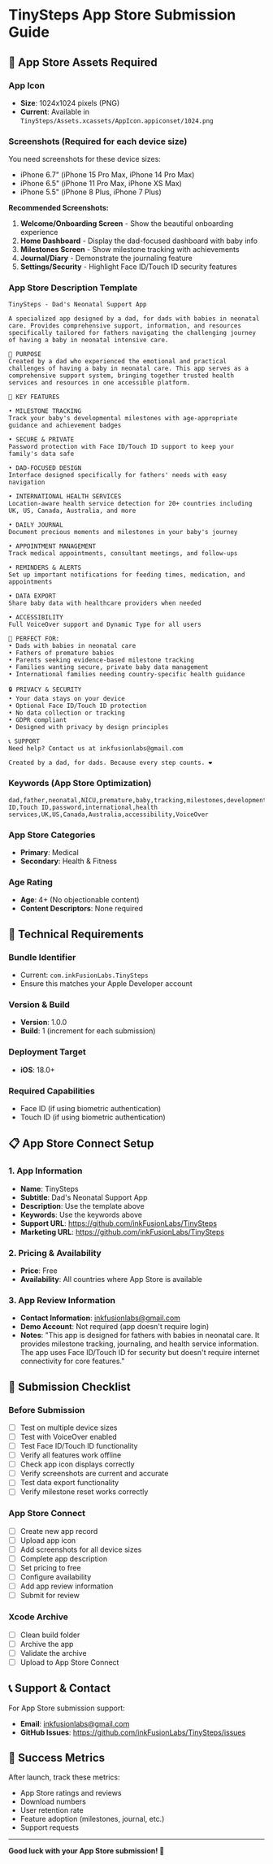 # TinySteps App Store Submission Guide

## 📱 App Store Assets Required

### App Icon
- **Size**: 1024x1024 pixels (PNG)
- **Current**: Available in `TinySteps/Assets.xcassets/AppIcon.appiconset/1024.png`

### Screenshots (Required for each device size)
You need screenshots for these device sizes:
- iPhone 6.7" (iPhone 15 Pro Max, iPhone 14 Pro Max)
- iPhone 6.5" (iPhone 11 Pro Max, iPhone XS Max)
- iPhone 5.5" (iPhone 8 Plus, iPhone 7 Plus)

**Recommended Screenshots:**
1. **Welcome/Onboarding Screen** - Show the beautiful onboarding experience
2. **Home Dashboard** - Display the dad-focused dashboard with baby info
3. **Milestones Screen** - Show milestone tracking with achievements
4. **Journal/Diary** - Demonstrate the journaling feature
5. **Settings/Security** - Highlight Face ID/Touch ID security features

### App Store Description Template

```
TinySteps - Dad's Neonatal Support App

A specialized app designed by a dad, for dads with babies in neonatal care. Provides comprehensive support, information, and resources specifically tailored for fathers navigating the challenging journey of having a baby in neonatal intensive care.

🏥 PURPOSE
Created by a dad who experienced the emotional and practical challenges of having a baby in neonatal care. This app serves as a comprehensive support system, bringing together trusted health services and resources in one accessible platform.

🚀 KEY FEATURES

• MILESTONE TRACKING
Track your baby's developmental milestones with age-appropriate guidance and achievement badges

• SECURE & PRIVATE
Password protection with Face ID/Touch ID support to keep your family's data safe

• DAD-FOCUSED DESIGN
Interface designed specifically for fathers' needs with easy navigation

• INTERNATIONAL HEALTH SERVICES
Location-aware health service detection for 20+ countries including UK, US, Canada, Australia, and more

• DAILY JOURNAL
Document precious moments and milestones in your baby's journey

• APPOINTMENT MANAGEMENT
Track medical appointments, consultant meetings, and follow-ups

• REMINDERS & ALERTS
Set up important notifications for feeding times, medication, and appointments

• DATA EXPORT
Share baby data with healthcare providers when needed

• ACCESSIBILITY
Full VoiceOver support and Dynamic Type for all users

🎯 PERFECT FOR:
• Dads with babies in neonatal care
• Fathers of premature babies
• Parents seeking evidence-based milestone tracking
• Families wanting secure, private baby data management
• International families needing country-specific health guidance

🔒 PRIVACY & SECURITY
• Your data stays on your device
• Optional Face ID/Touch ID protection
• No data collection or tracking
• GDPR compliant
• Designed with privacy by design principles

📞 SUPPORT
Need help? Contact us at inkfusionlabs@gmail.com

Created by a dad, for dads. Because every step counts. ❤️
```

### Keywords (App Store Optimization)
```
dad,father,neonatal,NICU,premature,baby,tracking,milestones,development,health,care,parenting,newborn,infant,medical,appointments,diary,journal,secure,private,Face ID,Touch ID,password,international,health services,UK,US,Canada,Australia,accessibility,VoiceOver
```

### App Store Categories
- **Primary**: Medical
- **Secondary**: Health & Fitness

### Age Rating
- **Age**: 4+ (No objectionable content)
- **Content Descriptors**: None required

## 🔧 Technical Requirements

### Bundle Identifier
- Current: `com.inkFusionLabs.TinySteps`
- Ensure this matches your Apple Developer account

### Version & Build
- **Version**: 1.0.0
- **Build**: 1 (increment for each submission)

### Deployment Target
- **iOS**: 18.0+

### Required Capabilities
- Face ID (if using biometric authentication)
- Touch ID (if using biometric authentication)

## 📋 App Store Connect Setup

### 1. App Information
- **Name**: TinySteps
- **Subtitle**: Dad's Neonatal Support App
- **Description**: Use the template above
- **Keywords**: Use the keywords above
- **Support URL**: https://github.com/inkFusionLabs/TinySteps
- **Marketing URL**: https://github.com/inkFusionLabs/TinySteps

### 2. Pricing & Availability
- **Price**: Free
- **Availability**: All countries where App Store is available

### 3. App Review Information
- **Contact Information**: inkfusionlabs@gmail.com
- **Demo Account**: Not required (app doesn't require login)
- **Notes**: "This app is designed for fathers with babies in neonatal care. It provides milestone tracking, journaling, and health service information. The app uses Face ID/Touch ID for security but doesn't require internet connectivity for core features."

## 🚀 Submission Checklist

### Before Submission
- [ ] Test on multiple device sizes
- [ ] Test with VoiceOver enabled
- [ ] Test Face ID/Touch ID functionality
- [ ] Verify all features work offline
- [ ] Check app icon displays correctly
- [ ] Verify screenshots are current and accurate
- [ ] Test data export functionality
- [ ] Verify milestone reset works correctly

### App Store Connect
- [ ] Create new app record
- [ ] Upload app icon
- [ ] Add screenshots for all device sizes
- [ ] Complete app description
- [ ] Set pricing to free
- [ ] Configure availability
- [ ] Add app review information
- [ ] Submit for review

### Xcode Archive
- [ ] Clean build folder
- [ ] Archive the app
- [ ] Validate the archive
- [ ] Upload to App Store Connect

## 📞 Support & Contact

For App Store submission support:
- **Email**: inkfusionlabs@gmail.com
- **GitHub Issues**: https://github.com/inkFusionLabs/TinySteps/issues

## 🎯 Success Metrics

After launch, track these metrics:
- App Store ratings and reviews
- Download numbers
- User retention rate
- Feature adoption (milestones, journal, etc.)
- Support requests

---

**Good luck with your App Store submission! 🚀** 